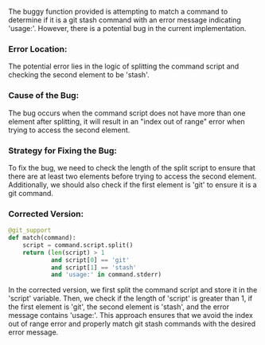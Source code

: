 The buggy function provided is attempting to match a command to determine if it is a git stash command with an error message indicating 'usage:'. However, there is a potential bug in the current implementation.

### Error Location:
The potential error lies in the logic of splitting the command script and checking the second element to be 'stash'.

### Cause of the Bug:
The bug occurs when the command script does not have more than one element after splitting, it will result in an "index out of range" error when trying to access the second element.

### Strategy for Fixing the Bug:
To fix the bug, we need to check the length of the split script to ensure that there are at least two elements before trying to access the second element. Additionally, we should also check if the first element is 'git' to ensure it is a git command.

### Corrected Version:
```python
@git_support
def match(command):
    script = command.script.split()
    return (len(script) > 1
            and script[0] == 'git'
            and script[1] == 'stash'
            and 'usage:' in command.stderr)
```

In the corrected version, we first split the command script and store it in the 'script' variable. Then, we check if the length of 'script' is greater than 1, if the first element is 'git', the second element is 'stash', and the error message contains 'usage:'. This approach ensures that we avoid the index out of range error and properly match git stash commands with the desired error message.